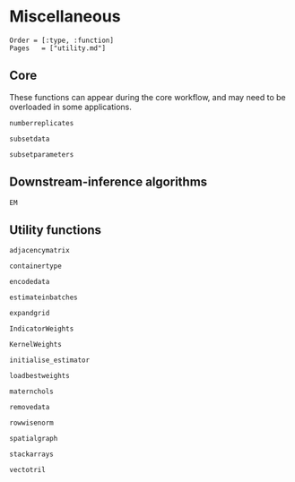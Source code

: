 # Miscellaneous

```@index
Order = [:type, :function]
Pages   = ["utility.md"]
```

## Core

These functions can appear during the core workflow, and may need to be
overloaded in some applications.

```@docs
numberreplicates

subsetdata

subsetparameters
```

## Downstream-inference algorithms

```@docs 
EM
```

## Utility functions

```@docs
adjacencymatrix

containertype

encodedata

estimateinbatches

expandgrid

IndicatorWeights

KernelWeights

initialise_estimator

loadbestweights

maternchols

removedata

rowwisenorm

spatialgraph

stackarrays

vectotril
```
